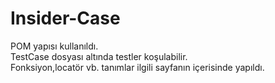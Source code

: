 # Insider-Case

  POM yapısı kullanıldı.  
  TestCase dosyası altında testler koşulabilir.  
  Fonksiyon,locatör vb. tanımlar ilgili sayfanın içerisinde yapıldı.
